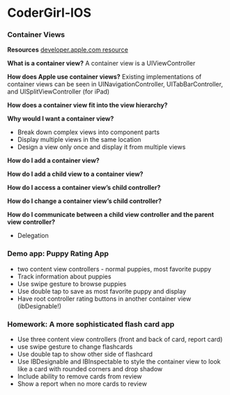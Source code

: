 # CoderGirl-IOS

### Container Views

**Resources**
[developer.apple.com resource](https://developer.apple.com/library/content/featuredarticles/ViewControllerPGforiPhoneOS/ImplementingaContainerViewController.html)


**What is a container view?**
A container view is a UIViewController

**How does Apple use container views?**
Existing implementations of container views can be seen in UINavigationController, UITabBarController, and UISplitViewController (for iPad)

**How does a container view fit into the view hierarchy?**

**Why would I want a container view?**

- Break down complex views into component parts
- Display multiple views in the same location
- Design a view only once and display it from multiple views

**How do I add a container view?**

**How do I add a child view to a container view?**

**How do I access a container view’s child controller?**

**How do I change a container view’s child controller?**

**How do I communicate between a child view controller and the parent view controller?**

- Delegation

### Demo app: Puppy Rating App
- two content view controllers - normal puppies, most favorite puppy
- Track information about puppies
- Use swipe gesture to browse puppies
- Use double tap to save as most favorite puppy and display
- Have root controller rating buttons in another container view (ibDesignable!)

### Homework: A more sophisticated flash card app
- Use three content view controllers (front and back of card, report card)
- use swipe gesture to change flashcards
- Use double tap to show other side of flashcard
- Use IBDesignable and IBInspectable to style the container view to look like a card with rounded corners and drop shadow
- Include ability to remove cards from review
- Show a report when no more cards to review



